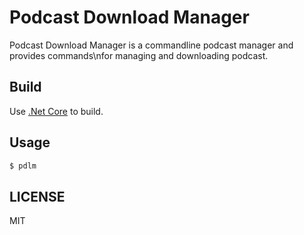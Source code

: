 # Podcast Download Manager

Podcast Download Manager is a commandline podcast manager and provides commands\nfor managing and downloading podcast.

## Build

Use [.Net Core](https://dotnet.microsoft.com/) to build.

## Usage

```bash
$ pdlm
```

## LICENSE

MIT
